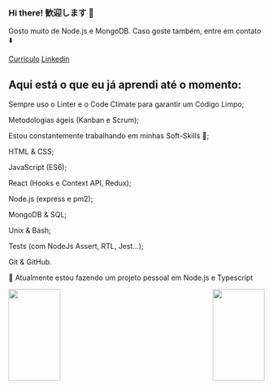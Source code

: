 ### Hi there! 歓迎します 👋

Gosto muito de Node.js e MongoDB.
Caso goste também, entre em contato :arrow_down:

[Curriculo](https://gitconnected.com/matheusjkl1)
[Linkedin](https://www.linkedin.com/in/matheusmendes16/)
<!-- [Protfolio](https://portifolio-matheus.vercel.app/) -->

## Aqui está o que eu já aprendi até o momento:
Sempre uso o Linter e o Code Climate para garantir um Código Limpo;

Metodologias ágeis (Kanban e Scrum);

Estou constantemente trabalhando em minhas Soft-Skills 🙂;

HTML & CSS;

JavaScript (ES6);

React (Hooks e Context API, Redux);

Node.js (express e pm2);

MongoDB & SQL;

Unix & Bash;

Tests (com NodeJs Assert, RTL, Jest...);

Git & GitHub.

:page_with_curl: Atualmente estou fazendo um projeto pessoal em Node.js e Typescript

<p align="left">
  <a href="https://github.com/matheusjkl1/github-readme-stats">
    <img align="left" height="180px" width="45%" src="https://github-readme-stats.vercel.app/api?username=matheusjkl1&show_icons=true&theme=dark" />
  </a>
</p>
<p align="right">
  <a href="https://github.com/matheusjkl1/convoychat">
    <img align="right" height="180px" width="45%" src="https://github-readme-stats.vercel.app/api/top-langs/?username=matheusjkl1&theme=dark&layout=compact" />
  </a>
</p>
 

